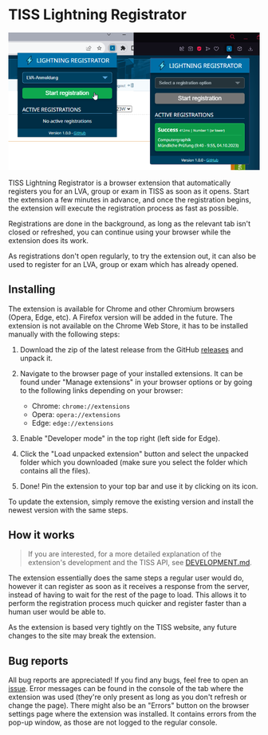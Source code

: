 # TISS Lightning Registrator

![Screenshot of the extension being shown in two different browsers](images/Screenshots.png)

TISS Lightning Registrator is a browser extension that automatically registers you for an LVA, group or exam in TISS as soon as it opens. Start the extension a few minutes in advance, and once the registration begins, the extension will execute the registration process as fast as possible.

Registrations are done in the background, as long as the relevant tab isn't closed or refreshed, you can continue using your browser while the extension does its work.

As registrations don't open regularly, to try the extension out, it can also be used to register for an LVA, group or exam which has already opened.

## Installing

The extension is available for Chrome and other Chromium browsers (Opera, Edge, etc). A Firefox version will be added in the future. The extension is not available on the Chrome Web Store, it has to be installed manually with the following steps:

1. Download the zip of the latest release from the GitHub [releases](https://github.com/The-breakbar/TISS-Lightning-Registrator/releases) and unpack it.
2. Navigate to the browser page of your installed extensions. It can be found under "Manage extensions" in your browser options or by going to the following links depending on your browser:

   - Chrome: `chrome://extensions`
   - Opera: `opera://extensions`
   - Edge: `edge://extensions`

3. Enable "Developer mode" in the top right (left side for Edge).
4. Click the "Load unpacked extension" button and select the unpacked folder which you downloaded (make sure you select the folder which contains all the files).
5. Done! Pin the extension to your top bar and use it by clicking on its icon.

To update the extension, simply remove the existing version and install the newest version with the same steps.

## How it works

> If you are interested, for a more detailed explanation of the extension's development and the TISS API, see [DEVELOPMENT.md](DEVELOPMENT.md).

The extension essentially does the same steps a regular user would do, however it can register as soon as it receives a response from the server, instead of having to wait for the rest of the page to load. This allows it to perform the registration process much quicker and register faster than a human user would be able to.

As the extension is based very tightly on the TISS website, any future changes to the site may break the extension.

## Bug reports

All bug reports are appreciated! If you find any bugs, feel free to open an [issue](https://github.com/The-breakbar/TISS-Lightning-Registrator/issues). Error messages can be found in the console of the tab where the extension was used (they're only present as long as you don't refresh or change the page). There might also be an "Errors" button on the browser settings page where the extension was installed. It contains errors from the pop-up window, as those are not logged to the regular console.
